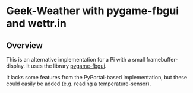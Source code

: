 Geek-Weather with pygame-fbgui and wettr.in
===========================================

Overview
--------

This is an alternative implementation for a Pi with a small framebuffer-display.
It uses the library [pygame-fbgui](https://github.com/bablokb/pygame-fbgui).

It lacks some features from the PyPortal-based implementation, but these
could easily be added (e.g. reading a temperature-sensor).
